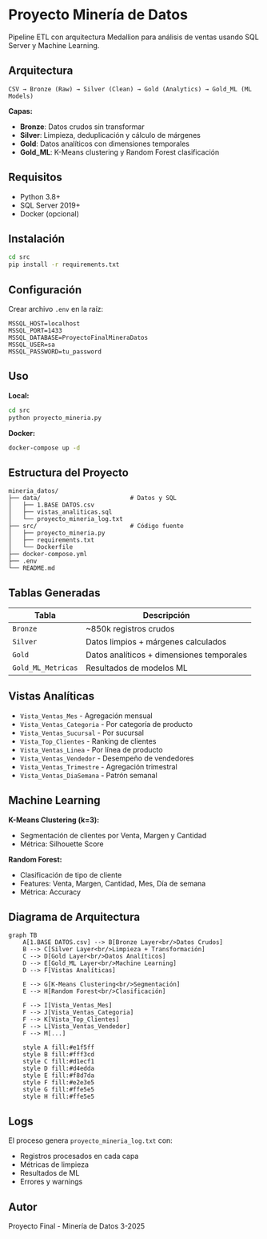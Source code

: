 # Proyecto Minería de Datos

Pipeline ETL con arquitectura Medallion para análisis de ventas usando SQL Server y Machine Learning.

## Arquitectura

```
CSV → Bronze (Raw) → Silver (Clean) → Gold (Analytics) → Gold_ML (ML Models)
```

**Capas:**
- **Bronze**: Datos crudos sin transformar
- **Silver**: Limpieza, deduplicación y cálculo de márgenes
- **Gold**: Datos analíticos con dimensiones temporales
- **Gold_ML**: K-Means clustering y Random Forest clasificación

## Requisitos

- Python 3.8+
- SQL Server 2019+
- Docker (opcional)

## Instalación

```bash
cd src
pip install -r requirements.txt
```

## Configuración

Crear archivo `.env` en la raíz:

```env
MSSQL_HOST=localhost
MSSQL_PORT=1433
MSSQL_DATABASE=ProyectoFinalMineraDatos
MSSQL_USER=sa
MSSQL_PASSWORD=tu_password
```

## Uso

**Local:**
```bash
cd src
python proyecto_mineria.py
```

**Docker:**
```bash
docker-compose up -d
```

## Estructura del Proyecto

```
mineria_datos/
├── data/                         # Datos y SQL
│   ├── 1.BASE DATOS.csv
│   ├── vistas_analiticas.sql
│   └── proyecto_mineria_log.txt
├── src/                          # Código fuente
│   ├── proyecto_mineria.py
│   ├── requirements.txt
│   └── Dockerfile
├── docker-compose.yml
├── .env
└── README.md
```

## Tablas Generadas

| Tabla | Descripción |
|-------|-------------|
| `Bronze` | ~850k registros crudos |
| `Silver` | Datos limpios + márgenes calculados |
| `Gold` | Datos analíticos + dimensiones temporales |
| `Gold_ML_Metricas` | Resultados de modelos ML |

## Vistas Analíticas

- `Vista_Ventas_Mes` - Agregación mensual
- `Vista_Ventas_Categoria` - Por categoría de producto
- `Vista_Ventas_Sucursal` - Por sucursal
- `Vista_Top_Clientes` - Ranking de clientes
- `Vista_Ventas_Linea` - Por línea de producto
- `Vista_Ventas_Vendedor` - Desempeño de vendedores
- `Vista_Ventas_Trimestre` - Agregación trimestral
- `Vista_Ventas_DiaSemana` - Patrón semanal

## Machine Learning

**K-Means Clustering (k=3):**
- Segmentación de clientes por Venta, Margen y Cantidad
- Métrica: Silhouette Score

**Random Forest:**
- Clasificación de tipo de cliente
- Features: Venta, Margen, Cantidad, Mes, Día de semana
- Métrica: Accuracy

## Diagrama de Arquitectura

```mermaid
graph TB
    A[1.BASE DATOS.csv] --> B[Bronze Layer<br/>Datos Crudos]
    B --> C[Silver Layer<br/>Limpieza + Transformación]
    C --> D[Gold Layer<br/>Datos Analíticos]
    D --> E[Gold_ML Layer<br/>Machine Learning]
    D --> F[Vistas Analíticas]

    E --> G[K-Means Clustering<br/>Segmentación]
    E --> H[Random Forest<br/>Clasificación]

    F --> I[Vista_Ventas_Mes]
    F --> J[Vista_Ventas_Categoria]
    F --> K[Vista_Top_Clientes]
    F --> L[Vista_Ventas_Vendedor]
    F --> M[...]

    style A fill:#e1f5ff
    style B fill:#fff3cd
    style C fill:#d1ecf1
    style D fill:#d4edda
    style E fill:#f8d7da
    style F fill:#e2e3e5
    style G fill:#ffe5e5
    style H fill:#ffe5e5
```

## Logs

El proceso genera `proyecto_mineria_log.txt` con:
- Registros procesados en cada capa
- Métricas de limpieza
- Resultados de ML
- Errores y warnings

## Autor

Proyecto Final - Minería de Datos 3-2025
